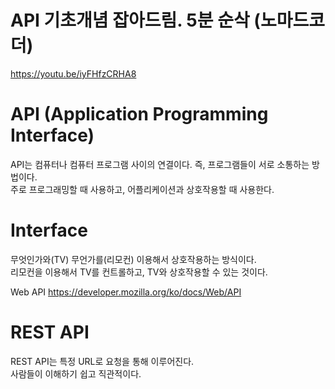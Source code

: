 # API 기초개념 잡아드림. 5분 순삭 (노마드코더)
https://youtu.be/iyFHfzCRHA8

# API (Application Programming Interface)
API는 컴퓨터나 컴퓨터 프로그램 사이의 연결이다. 즉, 프로그램들이 서로 소통하는 방법이다.   
주로 프로그래밍할 때 사용하고, 어플리케이션과 상호작용할 때 사용한다.   

# Interface
무엇인가와(TV) 무언가를(리모컨) 이용해서 상호작용하는 방식이다.   
리모컨을 이용해서 TV를 컨트롤하고, TV와 상호작용할 수 있는 것이다.   

Web API
https://developer.mozilla.org/ko/docs/Web/API

# REST API
REST API는 특정 URL로 요청을 통해 이루어진다.   
사람들이 이해하기 쉽고 직관적이다.
